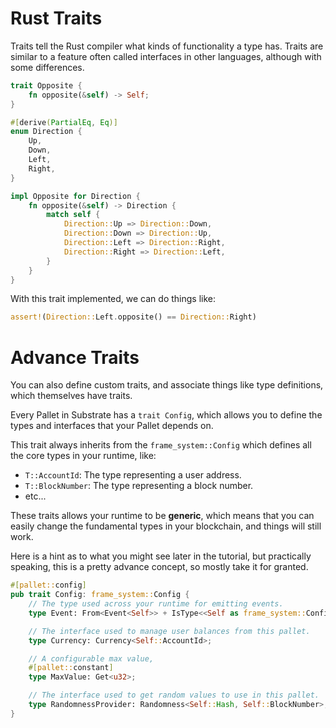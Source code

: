 # Rust Traits

Traits tell the Rust compiler what kinds of functionality a type has.
Traits are similar to a feature often called interfaces in other languages, although with some differences.

```rust
trait Opposite {
	fn opposite(&self) -> Self;
}

#[derive(PartialEq, Eq)]
enum Direction {
	Up,
	Down,
	Left,
	Right,
}

impl Opposite for Direction {
    fn opposite(&self) -> Direction {
        match self {
            Direction::Up => Direction::Down,
            Direction::Down => Direction::Up,
            Direction::Left => Direction::Right,
            Direction::Right => Direction::Left,
        }
    }
}
```

With this trait implemented, we can do things like:

```rust
assert!(Direction::Left.opposite() == Direction::Right)
```

<!-- slide:break -->

# Advance Traits

You can also define custom traits, and associate things like type definitions, which themselves have traits.

Every Pallet in Substrate has a `trait Config`, which allows you to define the types and interfaces that your Pallet depends on.

This trait always inherits from the `frame_system::Config` which defines all the core types in your runtime, like:

* `T::AccountId`: The type representing a user address.
* `T::BlockNumber`: The type representing a block number.
* etc...

These traits allows your runtime to be **generic**, which means that you can easily change the fundamental types in your blockchain, and things will still work.


Here is a hint as to what you might see later in the tutorial, but practically speaking, this is a pretty advance concept, so mostly take it for granted.

```rust
#[pallet::config]
pub trait Config: frame_system::Config {
	// The type used across your runtime for emitting events.
	type Event: From<Event<Self>> + IsType<<Self as frame_system::Config>::Event>;

	// The interface used to manage user balances from this pallet.
	type Currency: Currency<Self::AccountId>;

	// A configurable max value,
	#[pallet::constant]
	type MaxValue: Get<u32>;

	// The interface used to get random values to use in this pallet.
	type RandomnessProvider: Randomness<Self::Hash, Self::BlockNumber>;
}
```
